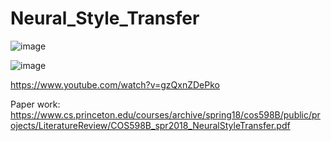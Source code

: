 # Neural_Style_Transfer

![image](https://user-images.githubusercontent.com/34160094/152294767-90085d27-7af1-4b7f-8dd6-b2c5420aa69c.png)



![image](https://user-images.githubusercontent.com/34160094/152169274-8b0b49fa-53eb-40e3-b4ed-aea593acad22.png)

https://www.youtube.com/watch?v=gzQxnZDePko

Paper work:
https://www.cs.princeton.edu/courses/archive/spring18/cos598B/public/projects/LiteratureReview/COS598B_spr2018_NeuralStyleTransfer.pdf
